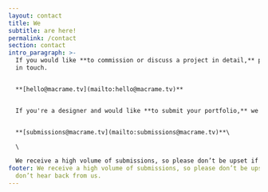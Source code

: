 ```yaml
---
layout: contact
title: We
subtitle: are here!
permalink: /contact
section: contact
intro_paragraph: >-
  If you would like **to commission or discuss a project in detail,** please get
  in touch.


  **[hello@macrame.tv](mailto:hello@macrame.tv)**


  If you're a designer and would like **to submit your portfolio,** we would love to hear from you.


  **[submissions@macrame.tv](mailto:submissions@macrame.tv)**\

  \

  We receive a high volume of submissions, so please don’t be upset if you don’t hear back from us.
footer: We receive a high volume of submissions, so please don’t be upset if you
  don’t hear back from us.
---
```

